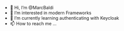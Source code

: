 - 👋 Hi, I’m @MarcBaldi
- 👀 I’m interested in modern Frameworks
- 🌱 I’m currently learning authenticating with Keycloak
- 📫 How to reach me ...

<!---
MarcBaldi/MarcBaldi is a ✨ special ✨ repository because its `README.md` (this file) appears on your GitHub profile.
You can click the Preview link to take a look at your changes.
--->
